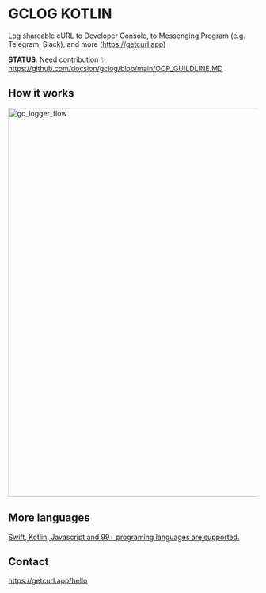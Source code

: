 # GCLOG KOTLIN

Log shareable cURL to Developer Console, to Messenging Program (e.g. Telegram, Slack), and more (https://getcurl.app)

**STATUS**: Need contribution ✨ https://github.com/docsion/gclog/blob/main/OOP_GUILDLINE.MD

## How it works
<img width="786" alt="gc_logger_flow" src="https://user-images.githubusercontent.com/4256921/167043591-8d7e28d6-ed25-4ad8-9af3-26f1df72c286.png">

## More languages
[Swift, Kotlin, Javascript and 99+ programing languages are supported.](https://github.com/docsion/gclog)


## Contact
https://getcurl.app/hello
